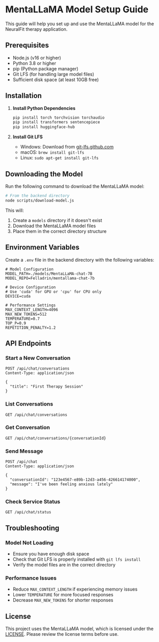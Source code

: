 # MentaLLaMA Model Setup Guide

This guide will help you set up and use the MentaLLaMA model for the NeuralFit therapy application.

## Prerequisites

- Node.js (v16 or higher)
- Python 3.8 or higher
- pip (Python package manager)
- Git LFS (for handling large model files)
- Sufficient disk space (at least 10GB free)

## Installation

1. **Install Python Dependencies**
   ```bash
   pip install torch torchvision torchaudio
   pip install transformers sentencepiece
   pip install huggingface-hub
   ```

2. **Install Git LFS**
   - Windows: Download from [git-lfs.github.com](https://git-lfs.github.com/)
   - macOS: `brew install git-lfs`
   - Linux: `sudo apt-get install git-lfs`

## Downloading the Model

Run the following command to download the MentaLLaMA model:

```bash
# From the backend directory
node scripts/download-model.js
```

This will:
1. Create a `models` directory if it doesn't exist
2. Download the MentaLLaMA model files
3. Place them in the correct directory structure

## Environment Variables

Create a `.env` file in the backend directory with the following variables:

```env
# Model Configuration
MODEL_PATH=./models/MentaLLaMA-chat-7B
MODEL_REPO=Felladrin/mentallama-chat-7b

# Device Configuration
# Use 'cuda' for GPU or 'cpu' for CPU only
DEVICE=cuda

# Performance Settings
MAX_CONTEXT_LENGTH=4096
MAX_NEW_TOKENS=512
TEMPERATURE=0.7
TOP_P=0.9
REPETITION_PENALTY=1.2
```

## API Endpoints

### Start a New Conversation
```http
POST /api/chat/conversations
Content-Type: application/json

{
  "title": "First Therapy Session"
}
```

### List Conversations
```http
GET /api/chat/conversations
```

### Get Conversation
```http
GET /api/chat/conversations/{conversationId}
```

### Send Message
```http
POST /api/chat
Content-Type: application/json

{
  "conversationId": "123e4567-e89b-12d3-a456-426614174000",
  "message": "I've been feeling anxious lately"
}
```

### Check Service Status
```http
GET /api/chat/status
```

## Troubleshooting

### Model Not Loading
- Ensure you have enough disk space
- Check that Git LFS is properly installed with `git lfs install`
- Verify the model files are in the correct directory

### Performance Issues
- Reduce `MAX_CONTEXT_LENGTH` if experiencing memory issues
- Lower `TEMPERATURE` for more focused responses
- Decrease `MAX_NEW_TOKENS` for shorter responses

## License

This project uses the MentaLLaMA model, which is licensed under the [LICENSE](). Please review the license terms before use.
